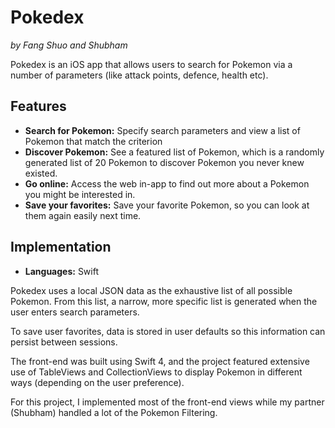 # Pokedex

*by Fang Shuo and Shubham*

Pokedex is an iOS app that allows users to search for Pokemon via a number of parameters (like attack points, defence, health etc).

## Features
- **Search for Pokemon:** Specify search parameters and view a list of Pokemon that match the criterion
- **Discover Pokemon:** See a featured list of Pokemon, which is a randomly generated list of 20 Pokemon to discover Pokemon you never knew existed.
- **Go online:** Access the web in-app to find out more about a Pokemon you might be interested in.
- **Save your favorites:** Save your favorite Pokemon, so you can look at them again easily next time.


## Implementation

- **Languages:** Swift

Pokedex uses a local JSON data as the exhaustive list of all possible Pokemon. From this list, a narrow, more specific list is generated when the user enters search parameters. 

To save user favorites, data is stored in user defaults so this information can persist between sessions. 

The front-end was built using Swift 4, and the project featured extensive use of TableViews and CollectionViews to display Pokemon in different ways (depending on the user preference).

For this project, I implemented most of the front-end views while my partner (Shubham) handled a lot of the Pokemon Filtering.


